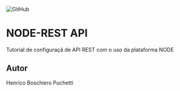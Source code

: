 ![GitHub](https://img.shields.io/github/license/henricopuchetti/node-rest?style=plastic)

# NODE-REST API
Tutorial de configuraçã de API REST com o uso da plataforma NODE
## Autor
Henrico Boschiero Puchetti
